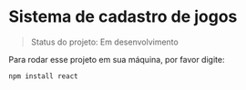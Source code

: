 <h1> Sistema de cadastro de jogos </h1>

> Status do projeto: Em desenvolvimento

Para rodar esse projeto em sua máquina, por favor digite:

```
npm install react
```

